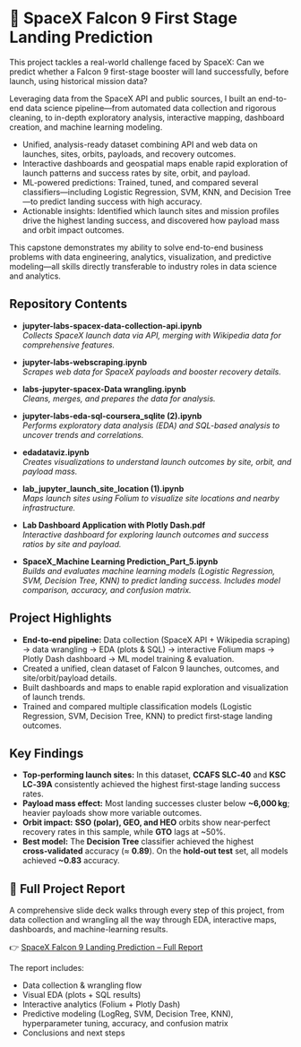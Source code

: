 # 🚀 SpaceX Falcon 9 First Stage Landing Prediction

This project tackles a real-world challenge faced by SpaceX: Can we predict whether a Falcon 9 first-stage booster will land successfully, before launch, using historical mission data?

Leveraging data from the SpaceX API and public sources, I built an end-to-end data science pipeline—from automated data collection and rigorous cleaning, to in-depth exploratory analysis, interactive mapping, dashboard creation, and machine learning modeling.

- Unified, analysis-ready dataset combining API and web data on launches, sites, orbits, payloads, and recovery outcomes.  
- Interactive dashboards and geospatial maps enable rapid exploration of launch patterns and success rates by site, orbit, and payload.  
- ML-powered predictions: Trained, tuned, and compared several classifiers—including Logistic Regression, SVM, KNN, and Decision Tree—to predict landing success with high accuracy.  
- Actionable insights: Identified which launch sites and mission profiles drive the highest landing success, and discovered how payload mass and orbit impact outcomes.

This capstone demonstrates my ability to solve end-to-end business problems with data engineering, analytics, visualization, and predictive modeling—all skills directly transferable to industry roles in data science and analytics.

## Repository Contents

- **jupyter-labs-spacex-data-collection-api.ipynb**  
  *Collects SpaceX launch data via API, merging with Wikipedia data for comprehensive features.*

- **jupyter-labs-webscraping.ipynb**  
  *Scrapes web data for SpaceX payloads and booster recovery details.*

- **labs-jupyter-spacex-Data wrangling.ipynb**  
  *Cleans, merges, and prepares the data for analysis.*

- **jupyter-labs-eda-sql-coursera_sqlite (2).ipynb**  
  *Performs exploratory data analysis (EDA) and SQL-based analysis to uncover trends and correlations.*

- **edadataviz.ipynb**  
  *Creates visualizations to understand launch outcomes by site, orbit, and payload mass.*

- **lab_jupyter_launch_site_location (1).ipynb**  
  *Maps launch sites using Folium to visualize site locations and nearby infrastructure.*

- **Lab Dashboard Application with Plotly Dash.pdf**  
  *Interactive dashboard for exploring launch outcomes and success ratios by site and payload.*

- **SpaceX_Machine Learning Prediction_Part_5.ipynb**  
  *Builds and evaluates machine learning models (Logistic Regression, SVM, Decision Tree, KNN) to predict landing success. Includes model comparison, accuracy, and confusion matrix.*

## Project Highlights

- **End‑to‑end pipeline:** Data collection (SpaceX API + Wikipedia scraping) → data wrangling → EDA (plots & SQL) → interactive Folium maps → Plotly Dash dashboard → ML model training & evaluation.
- Created a unified, clean dataset of Falcon 9 launches, outcomes, and site/orbit/payload details.
- Built dashboards and maps to enable rapid exploration and visualization of launch trends.
- Trained and compared multiple classification models (Logistic Regression, SVM, Decision Tree, KNN) to predict first‑stage landing outcomes.

## Key Findings

- **Top‑performing launch sites:** In this dataset, **CCAFS SLC‑40** and **KSC LC‑39A** consistently achieved the highest first‑stage landing success rates.
- **Payload mass effect:** Most landing successes cluster below **~6,000 kg**; heavier payloads show more variable outcomes.
- **Orbit impact:** **SSO (polar), GEO, and HEO** orbits show near‑perfect recovery rates in this sample, while **GTO** lags at ~50%.
- **Best model:** The **Decision Tree** classifier achieved the highest **cross‑validated** accuracy (≈ **0.89**). On the **hold‑out test** set, all models achieved **~0.83** accuracy.

## 📄 Full Project Report

A comprehensive slide deck walks through every step of this project, from data collection and wrangling all the way through EDA, interactive maps, dashboards, and machine-learning results.  

👉 [SpaceX Falcon 9 Landing Prediction – Full Report](SpaceX%20Falcon%209%20Landing%20Prediction%20%E2%80%93%20Full%20Report.pdf)

The report includes:
- Data collection & wrangling flow
- Visual EDA (plots + SQL results)
- Interactive analytics (Folium + Plotly Dash)
- Predictive modeling (LogReg, SVM, Decision Tree, KNN), hyperparameter tuning, accuracy, and confusion matrix
- Conclusions and next steps

